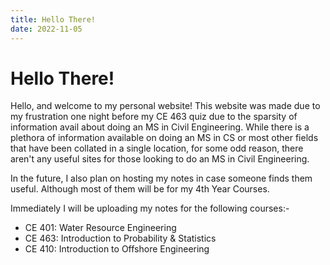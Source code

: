 ```yaml
---
title: Hello There!
date: 2022-11-05
---
```


# Hello There!

Hello, and welcome to my personal website! This website was made due to my frustration one night before my CE 463 quiz due to the sparsity of information avail about doing an MS in Civil Engineering. While there is a plethora of information available on doing an MS in CS or most other fields that have been collated in a single location, for some odd reason, there aren't any useful sites for those looking to do an MS in Civil Engineering.

In the future, I also plan on hosting my notes in case someone finds them useful. Although most of them will be for my 4th Year Courses.

Immediately I will be uploading my notes for the following courses:-

* CE 401: Water Resource Engineering
* CE 463: Introduction to Probability & Statistics
* CE 410: Introduction to Offshore Engineering
